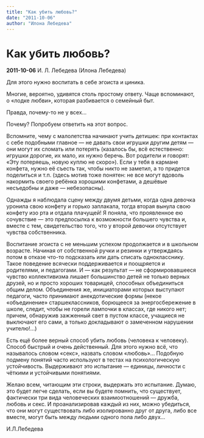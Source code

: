 ```yaml
---
title: "Как убить любовь?"
date: "2011-10-06"
author: "Илона Лебедева"
---
```


# Как убить любовь?

**2011-10-06** И. Л. Лебедева (Илона Лебедева)

Для этого нужно воспитать в себе эгоиста и циника.

Многие, вероятно, удивятся столь простому ответу. Чаще вспоминают, о «лодке любви», которая разбивается о семейный быт.

Правда, почему-то не у всех...

Почему? Попробуем ответить на этот вопрос.

Вспомните, чему с малолетства начинают учить детишек: при контактах с себе подобными главное — не давать свои игрушки другим детям — они могут их сломать или потерять (казалось бы, всё естественно: игрушки дорогие, их мало, их нужно беречь. Вот родители и говорят: «Эту потеряешь, новую куплю не скоро»). Если у тебя в кармане конфета, нужно её съесть так, чтобы никто не заметил, а то придется поделиться и т.п. (здесь мотив тоже понятен: не все могут вдоволь накормить своего ребёнка хорошими конфетами, а дешёвые несъедобны и даже — небезопасны).

Однажды я наблюдала сцену между двумя детьми, когда одна девочка уронила свою конфету и горько заплакала, тогда вторая вынула свою конфету изо рта и отдала плачущей! Я поняла, что проявленное ею сочувствие — это предпосылка к возможности большего чувства и, вместе с тем, свидетельство того, что у второй девочки отсутствует чувства собственника.

Воспитание эгоиста с не меньшим успехом продолжается и в школьном возрасте. Начиная от собственной ручки и резинки и утверждаясь потом в отказе что-то подсказать или дать списать однокласснику. Такое поведение всячески поддерживается и поощряется и родителями, и педагогами. И — как результат — не сформировавшееся чувство коллективизма лишает большинство детей не только верных друзей, но и просто хороших товарищей, способных объединиться общим делом. Объединения же, инициаторами которых выступают педагоги, часто принимают анекдотические формы (некое «объединение» старшеклассников, борющееся за энергосбережение в школе, следит, чтобы не горели лампочки в классах, где никого нет; причем, обнаружив зажженный свет в пустом классе, учащиеся не выключают его сами, а только докладывают о замеченном нарушении учителю!...)

Есть ещё более верный способ убить любовь (человека к человеку). Способ быстрый и очень действенный. Для этого нужно всё, что называлось словом «секс», назвать словом «любовь»... Подобную подмену понятий часто используют в тестах на психологическую устойчивость. Выдерживают это испытание — единицы, личности с чёткими и устойчивыми понятиями.

Желаю всем, читающим эти строки, выдержать это испытание. Думаю, это будет легче сделать, если вы будете помнить, что существует, фактически три вида человеческих взаимоотношений — дружба, любовь и секс. И проанализировав каждый из них, можно убедиться, что они могут существовать либо изолированно друг от друга, либо все вместе, могут быть между людьми одного пола либо двух...

И.Л.Лебедева
